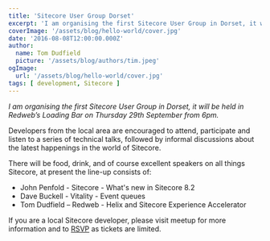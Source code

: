 ```yaml
---
title: 'Sitecore User Group Dorset'
excerpt: 'I am organising the first Sitecore User Group in Dorset, it will be held in Redwebs Loading Bar on Thursday 29th September from 6pm.'
coverImage: '/assets/blog/hello-world/cover.jpg'
date: '2016-08-08T12:00:00.000Z'
author:
  name: Tom Dudfield
  picture: '/assets/blog/authors/tim.jpeg'
ogImage:
  url: '/assets/blog/hello-world/cover.jpg'
tags: [ development, Sitecore ]
---
```


*I am organising the first Sitecore User Group in Dorset, it will be held in Redweb’s Loading Bar on Thursday 29th September from 6pm.*

Developers from the local area are encouraged to attend, participate and listen to a series of technical talks, followed by informal discussions about the latest happenings in the world of Sitecore. 

There will be food, drink, and of course excellent speakers on all things Sitecore, at present the line-up consists of:

* John Penfold - Sitecore - What's new in Sitecore 8.2 
* Dave Buckell - Vitality - Event queues
* Tom Dudfield – Redweb - Helix and Sitecore Experience Accelerator 

If you are a local Sitecore developer, please visit meetup for more information and to [RSVP](http://www.meetup.com/Sitecore-Technical-User-Group-United-Kingdom/events/232861103/) as tickets are limited.
